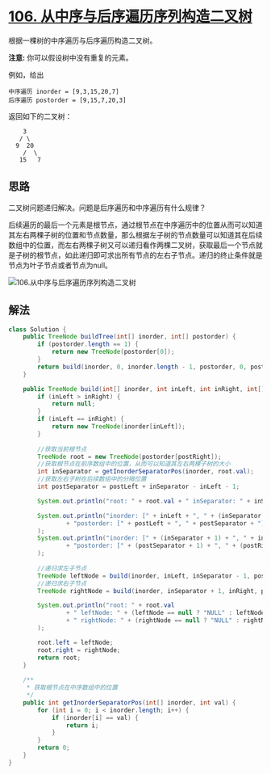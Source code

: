 # [106. 从中序与后序遍历序列构造二叉树](https://leetcode-cn.com/problems/construct-binary-tree-from-inorder-and-postorder-traversal/)

根据一棵树的中序遍历与后序遍历构造二叉树。

**注意:**
你可以假设树中没有重复的元素。

例如，给出

```
中序遍历 inorder = [9,3,15,20,7]
后序遍历 postorder = [9,15,7,20,3]
```

返回如下的二叉树：

```
    3
   / \
  9  20
    /  \
   15   7
```

## 思路

二叉树问题递归解决。问题是后序遍历和中序遍历有什么规律？

后续遍历的最后一个元素是根节点，通过根节点在中序遍历中的位置从而可以知道其左右两棵子树的位置和节点数量，那么根据左子树的节点数量可以知道其在后续数组中的位置，而左右两棵子树又可以递归看作两棵二叉树，获取最后一个节点就是子树的根节点，如此递归即可求出所有节点的左右子节点。递归的终止条件就是节点为叶子节点或者节点为null。

![106.从中序与后序遍历序列构造二叉树](D:\LeetCode\picture\106-1.png)

## 解法

```java
class Solution {
    public TreeNode buildTree(int[] inorder, int[] postorder) {
        if (postorder.length == 1) {
            return new TreeNode(postorder[0]);
        }
        return build(inorder, 0, inorder.length - 1, postorder, 0, postorder.length - 1);
    }

    public TreeNode build(int[] inorder, int inLeft, int inRight, int[] postorder, int postLeft, int postRight) {
        if (inLeft > inRight) {
            return null;
        }
        if (inLeft == inRight) {
            return new TreeNode(inorder[inLeft]);
        }
        
        //获取当前根节点
        TreeNode root = new TreeNode(postorder[postRight]);
        //获取根节点在前序数组中的位置，从而可以知道其左右两棵子树的大小
        int inSeparator = getInorderSeparatorPos(inorder, root.val);
        //获取左右子树在后续数组中的分隔位置
        int postSeparator = postLeft + inSeparator - inLeft - 1;

        System.out.println("root: " + root.val + " inSeparator: " + inSeparator + " postSeparator: " + postSeparator);

        System.out.println("inorder: [" + inLeft + ", " + (inSeparator - 1) + "] " 
                + "postorder: [" + postLeft + ", " + postSeparator + "]"
        );
        System.out.println("inorder: [" + (inSeparator + 1) + ", " + inRight + "] " 
                + "postorder: [" + (postSeparator + 1) + ", " + (postRight - 1) + "]"
        );
        
        //递归求左子节点
        TreeNode leftNode = build(inorder, inLeft, inSeparator - 1, postorder, postLeft, postSeparator);
        //递归求右子节点
        TreeNode rightNode = build(inorder, inSeparator + 1, inRight, postorder, postSeparator + 1, postRight - 1);

        System.out.println("root: " + root.val 
                + " leftNode: " + (leftNode == null ? "NULL" : leftNode.val) 
                + " rightNode: " + (rightNode == null ? "NULL" : rightNode.val)
        );

        root.left = leftNode;
        root.right = rightNode;
        return root;
    }
    
    /**
     * 获取根节点在中序数组中的位置
     */
    public int getInorderSeparatorPos(int[] inorder, int val) {
        for (int i = 0; i < inorder.length; i++) {
            if (inorder[i] == val) {
                return i;
            }
        }
        return 0;
    }
}
```


